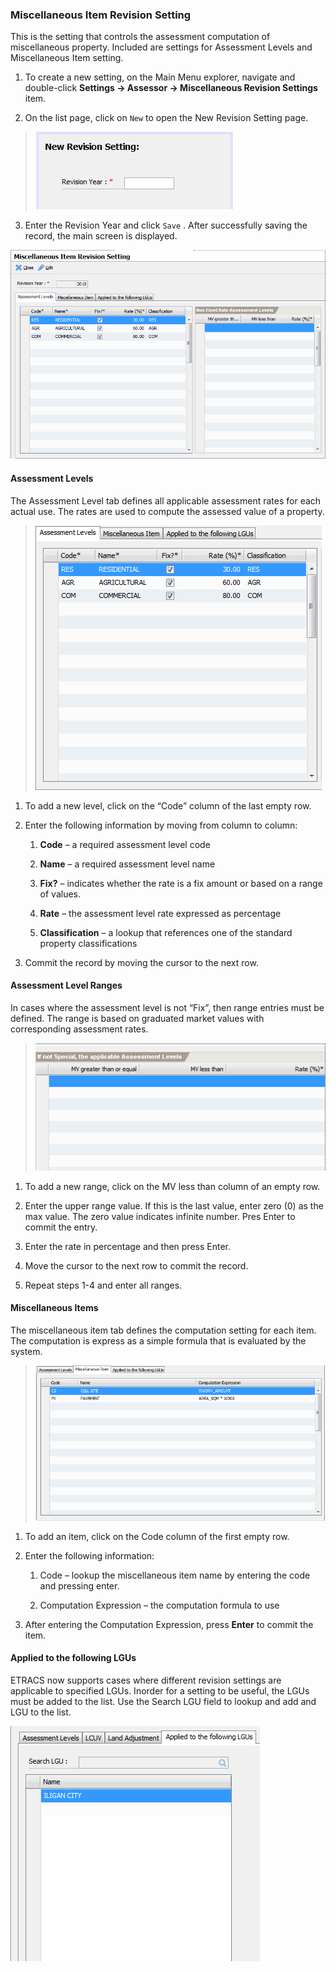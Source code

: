 ### Miscellaneous Item Revision Setting

This is the setting that controls the assessment computation of
miscellaneous property. Included are settings for Assessment Levels and
Miscellaneous Item setting.

1.  To create a new setting, on the Main Menu explorer, navigate and
    double-click **Settings -&gt; Assessor -&gt; Miscellaneous Revision
    Settings** item.

2.  On the list page, click on `New` to open the New Revision Setting
    page.

> ![image|512x397,100%](images\image171.png)
<!-- > <img src="images\image171.png" style="width:1.981in;height:0.77511in" /> -->

3.  Enter the Revision Year and click `Save` . After successfully saving
    the record, the main screen is displayed.

![image|512x397,100%](images\image185.png)
<!-- <img src="images\image185.png" style="width:5.00562in;height:3.31834in" /> -->

#### Assessment Levels

The Assessment Level tab defines all applicable assessment rates for
each actual use. The rates are used to compute the assessed value of a
property.

> ![image|512x397,100%](images\image186.png)
<!-- > <img src="images\image186.png" style="width:2.86214in;height:2.64412in" /> -->

1.  To add a new level, click on the “Code” column of the last empty
    row.

2.  Enter the following information by moving from column to column:

    1.  **Code** – a required assessment level code

    2.  **Name** – a required assessment level name

    3.  **Fix?** – indicates whether the rate is a fix amount or based
        on a range of values.

    4.  **Rate** – the assessment level rate expressed as percentage

    5.  **Classification** – a lookup that references one of the
        standard property classifications

3.  Commit the record by moving the cursor to the next row.

#### Assessment Level Ranges

In cases where the assessment level is not “Fix”, then range entries
must be defined. The range is based on graduated market values with
corresponding assessment rates.

> ![image|512x397,100%](images\image165.png)
<!-- > <img src="images\image165.png" style="width:3.34333in;height:1.46896in" /> -->

1.  To add a new range, click on the MV less than column of an empty
    row.

2.  Enter the upper range value. If this is the last value, enter
    zero (0) as the max value. The zero value indicates infinite number.
    Pres Enter to commit the entry.

3.  Enter the rate in percentage and then press Enter.

4.  Move the cursor to the next row to commit the record.

5.  Repeat steps 1-4 and enter all ranges.

#### Miscellaneous Items

The miscellaneous item tab defines the computation setting for each
item. The computation is express as a simple formula that is evaluated
by the system.

> ![image|512x397,100%](images\image187.png)
<!-- > <img src="images\image187.png" style="width:4.95563in;height:2.64412in" /> -->

1.  To add an item, click on the Code column of the first empty row.

2.  Enter the following information:

    1.  Code – lookup the miscellaneous item name by entering the code
        and pressing enter.

    2.  Computation Expression – the computation formula to use

3.  After entering the Computation Expression, press **Enter** to commit
    the item.

#### Applied to the following LGUs

ETRACS now supports cases where different revision settings are
applicable to specified LGUs. Inorder for a setting to be useful, the
LGUs must be added to the list. Use the Search LGU field to lookup and
add and LGU to the list.

![image|512x397,100%](images\image170.png)
<!-- <img src="images\image170.png" style="width:2.4941in;height:2.34971in" /> -->